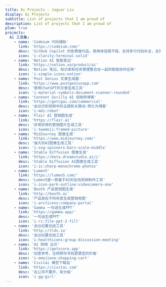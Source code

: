 ```yaml
---
title: Ai Projects - Jaguar Liu
display: Ai Projects
subtitle: List of projects that I am proud of
description: List of projects that I am proud of
plum: true
projects:
  Ai 工具集:
    - name: 'Codeium 代码辅助'
      link: 'https://codeium.com/'
      desc: 'GitHub Copilot 的免费替代品，使用体验很不错，支持多行代码补全，支持自然语言识别，个人使用永久免费'
      icon: 'i-clarity:terminal-solid'
    - name: 'Notion AI 智能笔记'
      link: 'https://notion.so/product/ai'
      desc: 'Notion 笔记、知识库和任务管理整合在一起的智能协作应用'
      icon: 'i-simple-icons:notion'
    - name: 'Post Genius 文章生成器'
      link: 'https://www.postgeniusapp.com'
      desc: '使用ChatGPT的文章生成工具'
      icon: 'i-material-symbols:document-scanner-rounded'
    - name: 'Content Gorilla AI 视频转博客'
      link: 'https://getcgai.com/commercial'
      desc: '自动识别视频中的主题和关键词-转化为博客'
      icon: 'i-mdi:robot'
    - name: 'Flair AI 营销图生成'
      link: 'https://flair.ai'
      desc: '非常好用的营销图片生成工具'
      icon: 'i-twemoji:framed-picture'
    - name: 'MidJourney 图像生成'
      link: 'https://www.midjourney.com/'
      desc: '强大的AI图像生成工具'
      icon: 'i-svg-spinners:bars-scale-middle'
    - name: 'Stable Diffusion 图像生成'
      link: 'https://beta.dreamstudio.ai/i'
      desc: 'Stable Diffusion AI图像生成工具'
      icon: 'i-ic:sharp-monochrome-photos'
    - name: 'Lumen5'
      link: 'https://lumen5.com/'
      desc: 'Lumen5是一款基于AI的在线视频制作工具'
      icon: 'i-icon-park-outline:videocamera-one'
    - name: 'Booth 产品营销图生成'
      link: 'http://booth.ai'
      desc: '产品放在不同布景生成营销用图'
      icon: 'i-arcticons:company-portal'
    - name: 'Gamma 一句话生成PPT'
      link: 'https://gamma.app/'
      desc: '一句话生成PPT'
      icon: 'i-ri:file-ppt-2-fill'
    - name: '会议纪要总结工具'
      link: 'http://tldv.io'
      desc: '会议纪要总结工具'
      icon: 'i-healthicons:group-discussion-meeting'
    - name: 'AI 购物 比价'
      link: 'https://getscore.app'
      desc: '创意参考，全网帮你寻找更便宜的价格'
      icon: 'i-emojione:shopping-cart'
    - name: 'Civitai 模型下载站'
      link: 'https://civitai.com'
      desc: '在公司不要开，有分级'
      icon: 'i-gg:girl'
---
```


<ListAiProjects :projects="frontmatter.projects" />